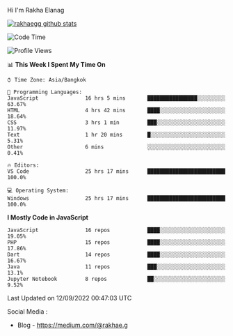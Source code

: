 Hi I'm Rakha Elanag


[![rakhaegg github stats](https://github-readme-stats.vercel.app/api?username=rakhaegg)](https://github.com/rakhaegg/rakhaegg)




<!--START_SECTION:waka-->
![Code Time](http://img.shields.io/badge/Code%20Time-820%20hrs%2019%20mins-blue)

![Profile Views](http://img.shields.io/badge/Profile%20Views-0-blue)

📊 **This Week I Spent My Time On** 

```text
⌚︎ Time Zone: Asia/Bangkok

💬 Programming Languages: 
JavaScript               16 hrs 5 mins       ████████████████░░░░░░░░░   63.67% 
HTML                     4 hrs 42 mins       ████░░░░░░░░░░░░░░░░░░░░░   18.64% 
CSS                      3 hrs 1 min         ███░░░░░░░░░░░░░░░░░░░░░░   11.97% 
Text                     1 hr 20 mins        █░░░░░░░░░░░░░░░░░░░░░░░░   5.31% 
Other                    6 mins              ░░░░░░░░░░░░░░░░░░░░░░░░░   0.41%

🔥 Editors: 
VS Code                  25 hrs 17 mins      █████████████████████████   100.0%

💻 Operating System: 
Windows                  25 hrs 17 mins      █████████████████████████   100.0%

```

**I Mostly Code in JavaScript** 

```text
JavaScript               16 repos            ████░░░░░░░░░░░░░░░░░░░░░   19.05% 
PHP                      15 repos            ████░░░░░░░░░░░░░░░░░░░░░   17.86% 
Dart                     14 repos            ████░░░░░░░░░░░░░░░░░░░░░   16.67% 
Java                     11 repos            ███░░░░░░░░░░░░░░░░░░░░░░   13.1% 
Jupyter Notebook         8 repos             ██░░░░░░░░░░░░░░░░░░░░░░░   9.52%

```



 Last Updated on 12/09/2022 00:47:03 UTC
<!--END_SECTION:waka-->

Social Media : 
- Blog - https://medium.com/@rakhae.g
